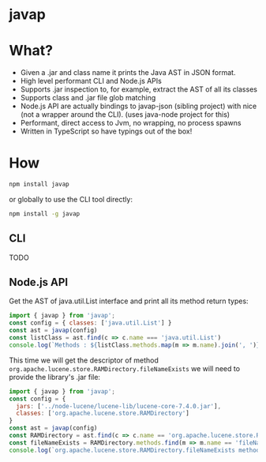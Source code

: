# javap

# What?

 * Given a .jar and class name it prints the Java AST in JSON format.
 * High level performant CLI and Node.js APIs
 * Supports .jar inspection to, for example, extract the AST of all its classes
 * Supports class and .jar file glob matching 
 * Node.js API are actually bindings to javap-json (sibling project) with nice (not a wrapper around the CLI). (uses java-node project for this)
 * Performant, direct access to Jvm, no wrapping, no process spawns
 * Written in TypeScript so have typings out of the box!

# How 

```sh
npm install javap
```

or globally to use the CLI tool directly: 

```sh
npm install -g javap
```

## CLI

TODO

## Node.js API

Get the AST of java.util.List interface and print all its method return types: 

```js
import { javap } from 'javap';
const config = { classes: ['java.util.List'] }
const ast = javap(config)
const listClass = ast.find(c => c.name === 'java.util.List')
console.log(`Methods : ${listClass.methods.map(m => m.name).join(', ')}`)
```

This time we will get the descriptor of method `org.apache.lucene.store.RAMDirectory.fileNameExists` we will need to provide the library's .jar file:

```js
import { javap } from 'javap';
const config = {
  jars: ['../node-lucene/lucene-lib/lucene-core-7.4.0.jar'],
  classes: ['org.apache.lucene.store.RAMDirectory']
}
const ast = javap(config)
const RAMDirectory = ast.find(c => c.name == 'org.apache.lucene.store.RAMDirectory')
const fileNameExists = RAMDirectory.methods.find(m => m.name == 'fileNameExists')
console.log(`org.apache.lucene.store.RAMDirectory.fileNameExists method descriptor is ${fileNameExists.descriptor}`)
```




